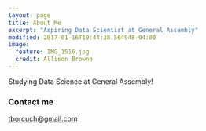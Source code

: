 ```yaml
---
layout: page
title: About Me
excerpt: "Aspiring Data Scientist at General Assembly"
modified: 2017-01-16T19:44:38.564948-04:00
image:
  feature: IMG_1516.jpg
  credit: Allison Browne
---
```


Studying Data Science at General Assembly!

### Contact me

[tborcuch@gmail.com](mailto:tborcuch@gmail.com)
